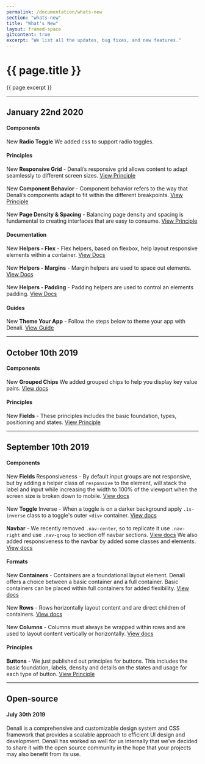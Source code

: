 ```yaml
---
permalink: /documentation/whats-new
section: "whats-new"
title: "What's New"
layout: framed-space
gitcontent: true
excerpt: "We list all the updates, bug fixes, and new features."
---
```


# {{ page.title }}
{{ page.excerpt }}


***


## January 22nd 2020

#### **Components**
<span class="chips">New</span> **Radio Toggle** We added css to support radio toggles.

#### **Principles**
<span class="chips">New</span> **Responsive Grid** - Denali’s responsive grid allows content to adapt seamlessly to different screen sizes. [View Principle](/principles/responsive-grid)
<br><br>
<span class="chips">New</span> **Component Behavior** - Component behavior refers to the way that Denali’s components adapt to fit within the different breakpoints. [View Principle](/principles/component-behavior)
<br><br>
<span class="chips">New</span> **Page Density & Spacing** - Balancing page density and spacing is fundamental to creating interfaces that are easy to consume. [View Principle](/principles/page-density-spacing)

#### **Documentation**
<span class="chips">New</span> **Helpers - Flex** - Flex helpers, based on flexbox, help layout responsive elements within a container. [View Docs](/documentation/helpers/flexbox)
<br><br>
<span class="chips">New</span> **Helpers - Margins** - Margin helpers are used to space out elements. [View Docs](/documentation/helpers/margins)
<br><br>
<span class="chips">New</span> **Helpers - Padding** - Padding helpers are used to control an elements padding. [View Docs](/documentation/helpers/padding)

#### **Guides**
<span class="chips">New</span> **Theme Your App** - Follow the steps below to theme your app with Denali. [View Guide](/documentation/themeable)


***


## October 10th 2019

#### **Components**
<span class="chips">New</span> **Grouped Chips** We added grouped chips to help you display key value pairs. [View docs](/documentation/components/chips#grouped-chips)

#### **Principles**
<span class="chips">New</span> **Fields** - These principles includes the basic foundation, types, positioning and states. [View Principle](/principles/buttons)


***


## September 10th 2019

#### **Components**
<span class="chips">New</span> **Fields** Responsiveness - By default input groups are not responsive, but by adding a helper class of `responsive` to the element, will stack the label and input while increasing the width to 100% of the viewport when the screen size is broken down to mobile. [View docs](/documentation/components/fields#responsive-field-labels)
<br><br>
<span class="chips">New</span> **Toggle** Inverse - When a toggle is on a darker background apply `.is-inverse` class to a toggle&#39;s outer `<div>` container. [View docs](/documentation/components/toggles#inverse-toggle)
<br><br>
**Navbar** - We recently removed `.nav-center`, so to replicate it use `.nav-right` and use `.nav-group` to section off navbar sections. [View docs](/documentation/components/navbar#center-section) We also added responsiveness to the navbar by added some classes and elements. [View docs](/documentation/components/navbar#responsive)

#### **Formats**
<span class="chips">New</span> **Containers** - Containers are a foundational layout element. Denali offers a choice between a basic container and a full container. Basic containers can be placed within full containers for added flexibility. [View docs](/documentation/formats/containers)
<br><br>
<span class="chips">New</span> **Rows** - Rows horizontally layout content and are direct children of containers. [View docs](/documentation/formats/rows)
<br><br>
<span class="chips">New</span> **Columns** - Columns must always be wrapped within rows and are used to layout content vertically or horizontally. [View docs](/documentation/formats/columns)

#### **Principles**
**Buttons** - We just published out principles for buttons. This includes the basic foundation, labels, density and details on the states and usage for each type of button. [View Principle](/principles/buttons)

***

## Open-source
#### July 30th 2019

Denali is a comprehensive and customizable design system and CSS framework that provides a scalable approach to efficient UI design and development. Denali has worked so well for us internally that we’ve decided to share it with the open source community in the hope that your projects may also benefit from its use.
